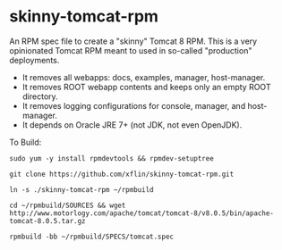 skinny-tomcat-rpm
=================

An RPM spec file to create a "skinny" Tomcat 8 RPM. This is a very opinionated
Tomcat RPM meant to used in so-called "production" deployments.

* It removes all webapps: docs, examples, manager, host-manager.
* It removes ROOT webapp contents and keeps only an empty ROOT directory.
* It removes logging configurations for console, manager, and host-manager.
* It depends on Oracle JRE 7+ (not JDK, not even OpenJDK).

To Build:

`sudo yum -y install rpmdevtools && rpmdev-setuptree`

`git clone https://github.com/xflin/skinny-tomcat-rpm.git`

`ln -s ./skinny-tomcat-rpm ~/rpmbuild`

`cd ~/rpmbuild/SOURCES && wget http://www.motorlogy.com/apache/tomcat/tomcat-8/v8.0.5/bin/apache-tomcat-8.0.5.tar.gz`

`rpmbuild -bb ~/rpmbuild/SPECS/tomcat.spec`
